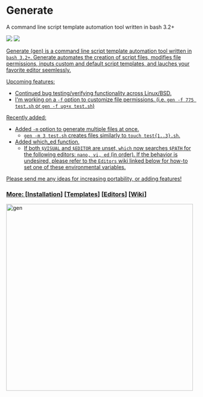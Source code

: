 # Generate
<p align="left">A command line script template automation tool written in bash 3.2+</p>

<p align="left">
<a href="./LICENSE.md"><img src="https://img.shields.io/github/license/membersincewayback/gen"></a>
<a href="https://github.com/membersincewayback/gen/releases"><img src="https://img.shields.io/github/v/release/membersincewayback/gen">
</p>

Generate (gen) is a command line script template automation tool written in `bash 3.2+`. Generate automates the creation of script files, modifies file permissions, inputs custom and default script templates, and lauches your favorite editor seemlessly.

Upcoming features:
  - Continued bug testing/verifying functionality across Linux/BSD.
  - I'm working on a `-f` option to customize file permissions. (i.e. `gen -f 775 test.sh` or `gen -f ug+x test.sh`)

 Recently added:
  - Added `-m` option to generate multiple files at once.
    - `gen -m 3 test.sh` creates files similarly to `touch test{1..3}.sh`.
  - Added which_ed function.
    - If both `$VISUAL` and `$EDITOR` are unset, `which` now searches `$PATH` for the following editors: `nano, vi, ed` (in order). If the behavior is undesired, please refer to the `Editors` wiki linked below for how-to set one of these environmental variables.

 Please send me any ideas for increasing portability, or adding features!

### More: \[[Installation](https://github.com/membersincewayback/gen/wiki/Installation)\] \[[Templates](https://github.com/membersincewayback/gen/wiki/Templates)\] \[[Editors](https://github.com/membersincewayback/gen/wiki/Editors)\] \[[Wiki](https://github.com/membersincewayback/gen/wiki)\]

<img src="https://i.imgur.com/UNmB5Mu.gif" alt="gen" align="left" height="500px">
